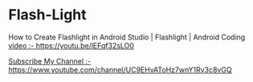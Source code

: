 # Flash-Light

How to Create Flashlight in Android Studio | Flashlight | Android Coding <br>
<a href="https://youtu.be/lEFqf32sLO0"> video :- https://youtu.be/lEFqf32sLO0</a>

<a href="https://www.youtube.com/channel/UC9EHvAToHz7wnY1Rv3c8vGQ">Subscribe My Channel :- https://www.youtube.com/channel/UC9EHvAToHz7wnY1Rv3c8vGQ</a>
